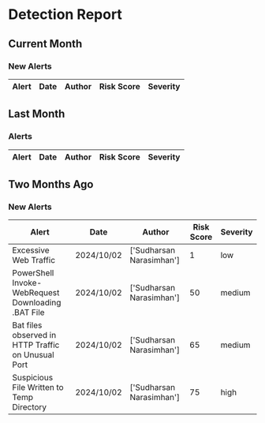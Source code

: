 # Detection Report
## Current Month
### New Alerts
| Alert | Date | Author | Risk Score | Severity |
| --- | --- | --- | --- | --- |
## Last Month
### Alerts
| Alert | Date | Author | Risk Score | Severity |
| --- | --- | --- | --- | --- |
## Two Months Ago
### New Alerts
| Alert | Date | Author | Risk Score | Severity |
| --- | --- | --- | --- | --- |
|Excessive Web Traffic|2024/10/02|['Sudharsan Narasimhan']|1|low|
|PowerShell Invoke-WebRequest Downloading .BAT File|2024/10/02|['Sudharsan Narasimhan']|50|medium|
|Bat files observed in HTTP Traffic on Unusual Port |2024/10/02|['Sudharsan Narasimhan']|65|medium|
|Suspicious File Written to Temp Directory|2024/10/02|['Sudharsan Narasimhan']|75|high|

